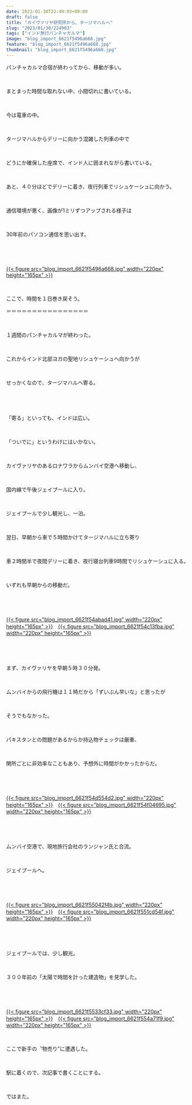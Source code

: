 ```yaml
---
date: 2023-01-30T22:49:03+09:00
draft: false
title: "カイヴァリヤ研究所から、タージマハルへ"
slug: "2023/01/30/224903"
tags: ["インド旅行パンチャカルマ"]
image: "blog_import_6621f5496a668.jpg"
feature: "blog_import_6621f5496a668.jpg"
thumbnail: "blog_import_6621f5496a668.jpg"
---
```

<p>パンチャカルマ合宿が終わってから、移動が多い。</p><p> </p><p>まとまった時間な取れない中、小間切れに書いている。</p><p> </p><p>今は電車の中。</p><p> </p><p>タージマハルからデリーに向かう混雑した列車の中で</p><p> </p><p>どうにか確保した座席で、インド人に囲まれながら書いている。</p><p> </p><p>あと、４０分ほどでデリーに着き、夜行列車でリシュケーシュに向かう。</p><p> </p><p>通信環境が悪く、画像が1ミリずつアップされる様子は</p><p> </p><p>30年前のパソコン通信を思い出す。</p><p> </p><p> </p><p><a href="blog_import_6621f5496a668.jpg">{{< figure src="blog_import_6621f5496a668.jpg" width="220px" height="165px" >}}</a></p><p> </p><p>ここで、時間を１日巻き戻そう。</p><p>＝＝＝＝＝＝＝＝＝＝＝＝＝＝＝＝</p><p> </p><p>１週間のパンチャカルマが終わった。</p><p> </p><p>これからインド北部ヨガの聖地リシュケーシュへ向かうが</p><p> </p><p>せっかくなので、タージマハルへ寄る。</p><p> </p><p> </p><p>「寄る」といっても、インドは広い。</p><p> </p><p>「ついでに」というわけにはいかない。</p><p> </p><p>カイヴァリヤのあるロナワラからムンバイ空港へ移動し、</p><p> </p><p>国内線で午後ジェイプールに入り。</p><p> </p><p>ジェイプールで少し観光し、一泊。</p><p> </p><p>翌日、早朝から車で５時間かけてタージマハルに立ち寄り</p><p> </p><p>車２時間半で夜間デリーに着き、夜行寝台列車9時間でリシュケーシュに入る。</p><p> </p><p>いずれも早朝からの移動だ。</p><p> </p><p> </p><p><a href="blog_import_6621f54abad41.jpg">{{< figure src="blog_import_6621f54abad41.jpg" width="220px" height="165px" >}}</a>　<a href="blog_import_6621f54c13fba.jpg">{{< figure src="blog_import_6621f54c13fba.jpg" width="220px" height="165px" >}}</a></p><p> </p><p> </p><p>まず、カイヴァリヤを早朝５時３０分発。</p><p> </p><p>ムンバイからの飛行機は１１時だから「ずいぶん早いな」と思ったが</p><p> </p><p>そうでもなかった。</p><p> </p><p>パキスタンとの問題があるからか持込物チェックは厳重、</p><p> </p><p>関所ごとに非効率なこともあり、予想外に時間がかかったからだ。</p><p> </p><p> </p><p><a href="blog_import_6621f54d554d2.jpg">{{< figure src="blog_import_6621f54d554d2.jpg" width="220px" height="165px" >}}</a>　<a href="blog_import_6621f54f04695.jpg">{{< figure src="blog_import_6621f54f04695.jpg" width="220px" height="165px" >}}</a></p><p> </p><p> </p><p>ムンバイ空港で、現地旅行会社のランジャン氏と合流。</p><p> </p><p>ジェイプールへ。</p><p> </p><p> </p><p><a href="blog_import_6621f55042f4b.jpg">{{< figure src="blog_import_6621f55042f4b.jpg" width="220px" height="165px" >}}</a>　<a href="blog_import_6621f551cd54f.jpg">{{< figure src="blog_import_6621f551cd54f.jpg" width="220px" height="165px" >}}</a></p><p> </p><p> </p><p>ジェイプールでは、少し観光。</p><p> </p><p>３００年前の「太陽で時間を計った建造物」を見学した。</p><p> </p><p> </p><p><a href="blog_import_6621f5533cf33.jpg">{{< figure src="blog_import_6621f5533cf33.jpg" width="220px" height="165px" >}}</a>　<a href="blog_import_6621f554a71f9.jpg">{{< figure src="blog_import_6621f554a71f9.jpg" width="220px" height="165px" >}}</a></p><p> </p><p>ここで新手の〝物売り”に遭遇した。</p><p> </p><p>駅に着くので、次記事で書くことにする。</p><p> </p><p>ではまた。</p><p> </p>

